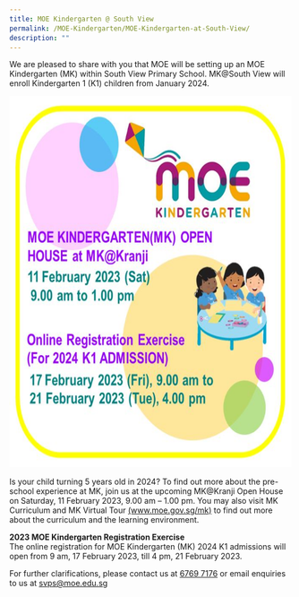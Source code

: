 ```yaml
---
title: MOE Kindergarten @ South View
permalink: /MOE-Kindergarten/MOE-Kindergarten-at-South-View/
description: ""
---
```

<p>We are pleased to share with you that MOE will be setting up an MOE Kindergarten (MK) within South View Primary School. MK@South View will enroll Kindergarten 1 (K1) children from January 2024.</p>
<img style="height: 663px;weight: 653px" src="/images/MK%20reg.jpg">
<p>Is your child turning 5 years old in 2024? To find out more about the pre-school experience at MK, join us at the upcoming MK@Kranji Open House on Saturday, 11 February 2023, 9.00 am – 1.00 pm. You may also visit MK Curriculum and MK Virtual Tour <a href="https://www.moe.gov.sg/mk" target="_blank" rel="noopener">(www.moe.gov.sg/mk)</a> to find out more about the curriculum and the learning environment.</p>

<p><strong>2023 MOE Kindergarten Registration Exercise</strong><br/>
The online registration for MOE Kindergarten (MK) 2024 K1 admissions will open from 9 am, 17 February 2023, till 4 pm, 21 February 2023.</p>

<p>For further clarifications, please contact us at <u>6769 7176</u> or email enquiries to us at <a href="mailto:svps@moe.edu.sg" target="_blank" rel="noopener">svps@moe.edu.sg</p>
